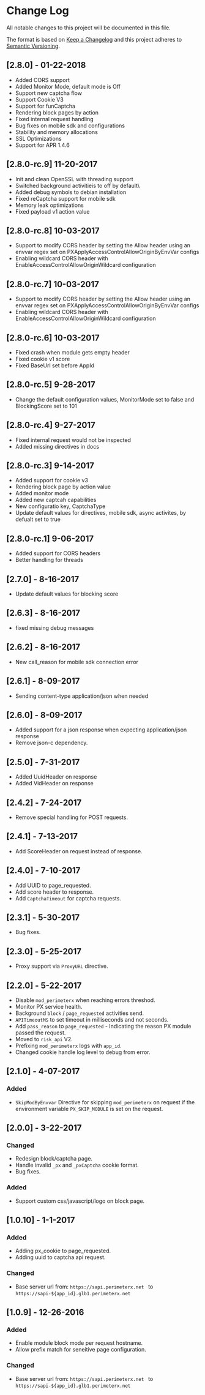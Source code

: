 # Change Log
All notable changes to this project will be documented in this file.

The format is based on [Keep a Changelog](http://keepachangelog.com/) 
and this project adheres to [Semantic Versioning](http://semver.org/).

## [2.8.0] - 01-22-2018
* Added CORS support
* Added Monitor Mode, default mode is Off
* Support new captcha flow
* Support Cookie V3
* Support for funCaptcha
* Rendering block pages by action
* Fixed internal request handling
* Bug fixes on mobile sdk and configurations
* Stability and memory allocations 
* SSL Optimizations
* Support for APR 1.4.6

## [2.8.0-rc.9] 11-20-2017
* Init and clean OpenSSL with threading support 
* Switched background activitieis to off by default\
* Added debug symbols to debian installation
* Fixed reCaptcha support for mobile sdk
* Memory leak optimizations
* Fixed payload v1 action value

## [2.8.0-rc.8] 10-03-2017
* Support to modify CORS header by setting the Allow header using an envvar regex set on PXApplyAccessControlAllowOriginByEnvVar configs
* Enabling wildcard CORS header with EnableAccessControlAllowOriginWildcard configuration

## [2.8.0-rc.7] 10-03-2017
* Support to modify CORS header by setting the Allow header using an envvar regex set on PXApplyAccessControlAllowOriginByEnvVar configs
* Enabling wildcard CORS header with EnableAccessControlAllowOriginWildcard configuration

## [2.8.0-rc.6] 10-03-2017
* Fixed crash when module gets empty header
* Fixed cookie v1 score
* Fixed BaseUrl set before AppId

## [2.8.0-rc.5] 9-28-2017
* Change the default configuration values, MonitorMode set to false and BlockingScore set to 101

## [2.8.0-rc.4] 9-27-2017
* Fixed internal request would not be inspected
* Added missing directives in docs

## [2.8.0-rc.3] 9-14-2017
* Added support for cookie v3 
* Rendering block page by action value
* Added monitor mode
* Added new captcah capabilities
* New configuratio key, CaptchaType
* Update default values for directives, mobile sdk, async activites, by defualt set to true

## [2.8.0-rc.1] 9-06-2017
* Added support for CORS headers
* Better handling for threads

## [2.7.0] - 8-16-2017
* Update default values for blocking score 

## [2.6.3] - 8-16-2017
* fixed missing debug messages

## [2.6.2] - 8-16-2017
* New call_reason for mobile sdk connection error

## [2.6.1] - 8-09-2017
* Sending content-type application/json when needed

## [2.6.0] - 8-09-2017
* Added support for a json response when expecting application/json response 
* Remove json-c dependency.

## [2.5.0] - 7-31-2017
* Added UuidHeader on response 
* Added VidHeader on response 

## [2.4.2] - 7-24-2017

* Remove special handling for POST requests.

## [2.4.1] - 7-13-2017

* Add ScoreHeader on request instead of response.

## [2.4.0] - 7-10-2017

* Add UUID to page_requested.
* Add score header to response.
* Add `CaptchaTimeout` for captcha requests.

## [2.3.1] - 5-30-2017

* Bug fixes.

## [2.3.0] - 5-25-2017

* Proxy support via `ProxyURL` directive.

## [2.2.0] - 5-22-2017

* Disable `mod_perimeterx` when reaching errors threshod. 
* Monitor PX service health.
* Background `block` / `page_requested` activities send.
* `APITimeoutMS` to set timeout in milliseconds and not seconds.
* Add `pass_reason` to `page_requested` - Indicating the reason PX module passed the request.
* Moved to `risk_api` V2.
* Prefixing `mod_perimeterx` logs with `app_id`.
* Changed cookie handle log level to debug from error.

## [2.1.0] - 4-07-2017
### Added 

* `SkipModByEnvvar` Directive for skipping `mod_perimeterx` on request if the environment variable `PX_SKIP_MODULE` is set on the request.


## [2.0.0] - 3-22-2017
### Changed 

* Redesign block/captcha page.
* Handle invalid `_px` and `_pxCaptcha` cookie format.
* Bug fixes.

### Added
* Support custom css/javascript/logo on block page.

## [1.0.10] - 1-1-2017
### Added

- Adding px_cookie to page_requested.
- Adding uuid to captcha api request.

### Changed
- Base server url from: `https://sapi.perimeterx.net ` to `https://sapi-${app_id}.glb1.perimeterx.net `

## [1.0.9] - 12-26-2016
### Added

- Enable module block mode per request hostname.
- Allow prefix match for seneitive page configuration.

### Changed
- Base server url from: `https://sapi.perimeterx.net ` to `https://sapi-${app_id}.glb1.perimeterx.net `
